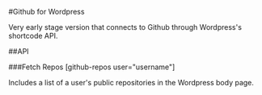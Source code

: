 #Github for Wordpress

Very early stage version that connects to Github through Wordpress's shortcode API. 

##API

###Fetch Repos
    [github-repos user="username"]

Includes a list of a user's public repositories in the Wordpress body page.